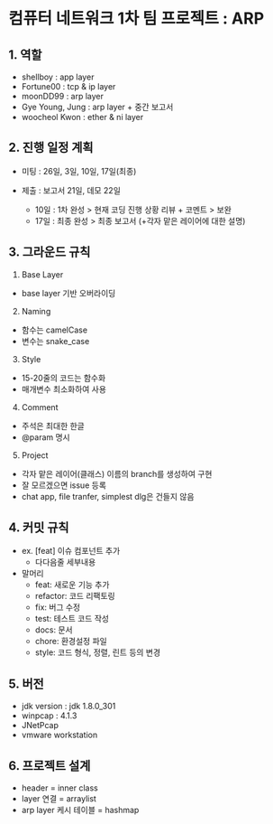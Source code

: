 # 컴퓨터 네트워크 1차 팀 프로젝트 : ARP

## 1. 역할

- shellboy : app layer
- Fortune00 : tcp & ip layer
- moonDD99 : arp layer
- Gye Young, Jung : arp layer + 중간 보고서
- woocheol Kwon : ether & ni layer


## 2. 진행 일정 계획

- 미팅 : 26일, 3일, 10일, 17일(최종)
- 제출 : 보고서 21일, 데모 22일

  - 10일 : 1차 완성 > 현재 코딩 진행 상황 리뷰 + 코멘트 > 보완
  - 17일 : 최종 완성 > 최종 보고서 (+각자 맡은 레이어에 대한 설명)


## 3. 그라운드 규칙

1. Base Layer
  - base layer 기반 오버라이딩

2. Naming
  - 함수는 camelCase
  - 변수는 snake_case

3. Style
  - 15-20줄의 코드는 함수화
  - 매개변수 최소화하여 사용

4. Comment
  - 주석은 최대한 한글
  - @param 명시

5. Project
  - 각자 맡은 레이어(클래스) 이름의 branch를 생성하여 구현
  - 잘 모르겠으면 issue 등록
  - chat app, file tranfer, simplest dlg은 건들지 않음


## 4. 커밋 규칙
- ex. [feat] 이슈 컴포넌트 추가
  - 다다음줄 세부내용
- 말머리
  - feat: 새로운 기능 추가
  - refactor: 코드 리팩토링
  - fix: 버그 수정
  - test: 테스트 코드 작성
  - docs: 문서
  - chore: 환경설정 파일
  - style: 코드 형식, 정렬, 린트 등의 변경


## 5. 버전

- jdk version : jdk 1.8.0_301
- winpcap : 4.1.3
- JNetPcap
- vmware workstation



## 6. 프로젝트 설계

- header = inner class
- layer 연결 = arraylist
- arp layer 케시 테이블 = hashmap
